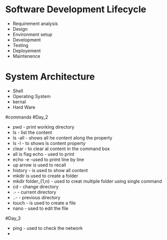 # Software Development Lifecycle
- Requirement analysis
- Design
- Environment setup
- Development
- Testing
- Deployement
- Maintenence

# System Architecture
- Shell
- Operating System
- kernal
- Hard Ware

#commands
#Day_2
- pwd - print working directory
- ls - list the content
- ls -all - shows all he content along the property
- ls -l - to shows ls content property
- clear - to clear al content in the command box
- all is flag
echo - used to print
- echo -e -used to primt line by line
- up arrow is used to recall
- history - is used to show all content
- mkdir is used to create a folder
- mkdir folder_{1,n} - used to creat multiple folder using single command
- cd - change directory
- .- - current directory
- ..- - previous directory
- touch - is used to create a file
- nano - used to edit the file
 

#Day_3
- ping - used to check the network
- 
 



